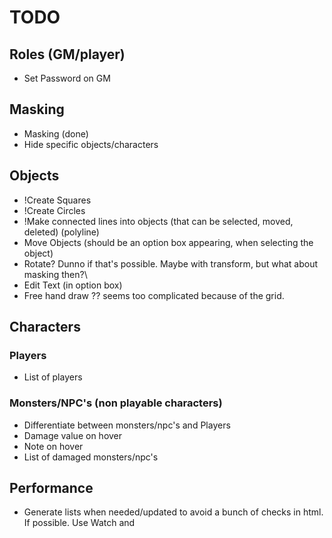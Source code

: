 # TODO

## Roles (GM/player)
- Set Password on GM 

## Masking
- Masking (done)
- Hide specific objects/characters

## Objects
- !Create Squares
- !Create Circles
- !Make connected lines into objects (that can be selected, moved, deleted) (polyline)
- Move Objects (should be an option box appearing, when selecting the object)
- Rotate? Dunno if that's possible. Maybe with transform, but what about masking then?\
- Edit Text (in option box)
- Free hand draw ?? seems too complicated because of the grid.

## Characters

### Players
- List of players 

### Monsters/NPC's (non playable characters)
- Differentiate between monsters/npc's and Players
- Damage value on hover
- Note on hover
- List of damaged monsters/npc's

## Performance
- Generate lists when needed/updated to avoid a bunch of checks in html. If possible. Use Watch and

